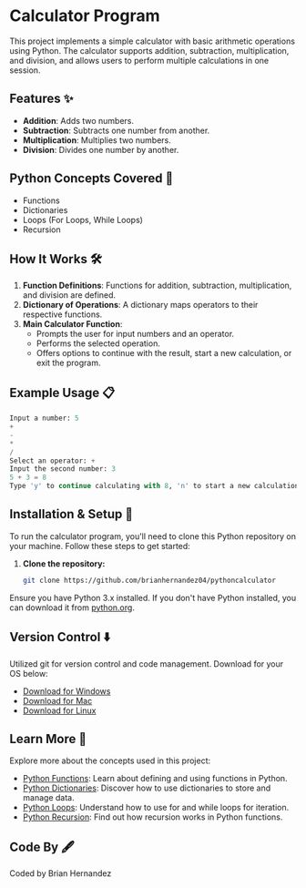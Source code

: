# Calculator Program

This project implements a simple calculator with basic arithmetic operations using Python. The calculator supports addition, subtraction, multiplication, and division, and allows users to perform multiple calculations in one session.

## Features ✨

- **Addition**: Adds two numbers.
- **Subtraction**: Subtracts one number from another.
- **Multiplication**: Multiplies two numbers.
- **Division**: Divides one number by another.

## Python Concepts Covered 🐍

- Functions
- Dictionaries
- Loops (For Loops, While Loops)
- Recursion

## How It Works 🛠️

1. **Function Definitions**: Functions for addition, subtraction, multiplication, and division are defined.
2. **Dictionary of Operations**: A dictionary maps operators to their respective functions.
3. **Main Calculator Function**: 
   - Prompts the user for input numbers and an operator.
   - Performs the selected operation.
   - Offers options to continue with the result, start a new calculation, or exit the program.

## Example Usage 📋

```python
Input a number: 5
+ 
- 
* 
/ 
Select an operator: +
Input the second number: 3
5 + 3 = 8
Type 'y' to continue calculating with 8, 'n' to start a new calculation, or 'e' to escape the application: n
```

## Installation & Setup 🚀

To run the calculator program, you'll need to clone this Python repository on your machine. Follow these steps to get started:

1. **Clone the repository:**
    ```bash
    git clone https://github.com/brianhernandez04/pythoncalculator
    ```
Ensure you have Python 3.x installed. If you don't have Python installed, you can download it from [python.org](https://www.python.org/downloads/).

## Version Control ⬇️

Utilized git for version control and code management. Download for your OS below:

- [Download for Windows](https://git-scm.com/download/win)
- [Download for Mac](https://git-scm.com/download/mac)
- [Download for Linux](https://git-scm.com/download/linux)

## Learn More 🧠

Explore more about the concepts used in this project:

- [Python Functions](https://docs.python.org/3/tutorial/controlflow.html#defining-functions): Learn about defining and using functions in Python.
- [Python Dictionaries](https://docs.python.org/3/tutorial/datastructures.html#dictionaries): Discover how to use dictionaries to store and manage data.
- [Python Loops](https://docs.python.org/3/tutorial/controlflow.html#for-statements): Understand how to use for and while loops for iteration.
- [Python Recursion](https://docs.python.org/3/tutorial/controlflow.html#recursive-functions): Find out how recursion works in Python functions.

## Code By 🖋️

Coded by Brian Hernandez

